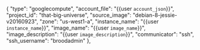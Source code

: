 {
  "type": "googlecompute",
  "account_file": "{{user `account_json`}}",
  "project_id": "that-big-universe",
  "source_image": "debian-8-jessie-v20160923",
  "zone": "us-west1-a",
  "instance_name": "{{user `instance_name`}}",
  "image_name": "{{user `image_name`}}",
  "image_description": "{{user `image_description`}}",
  "communicator": "ssh",
  "ssh_username": "broodadmin"
},
